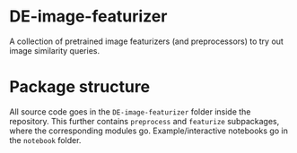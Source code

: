 # DE-image-featurizer
A collection of pretrained image featurizers (and preprocessors) to try out image similarity queries.

# Package structure

All source code goes in the `DE-image-featurizer` folder inside the repository. This further contains `preprocess` and `featurize` subpackages, where the corresponding modules go. Example/interactive notebooks go in the `notebook` folder.
